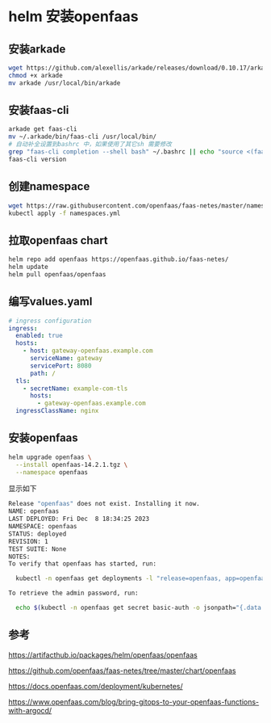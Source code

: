 # helm  安装openfaas

## 安装arkade

```sh
wget https://github.com/alexellis/arkade/releases/download/0.10.17/arkade
chmod +x arkade
mv arkade /usr/local/bin/arkade
```

## 安装faas-cli

```sh
arkade get faas-cli
mv ~/.arkade/bin/faas-cli /usr/local/bin/
# 自动补全设置到bashrc 中，如果使用了其它sh 需要修改
grep "faas-cli completion --shell bash" ~/.bashrc || echo "source <(faas-cli completion --shell bash)" >> ~/.bashrc
faas-cli version
```

## 创建namespace

```sh
wget https://raw.githubusercontent.com/openfaas/faas-netes/master/namespaces.yml
kubectl apply -f namespaces.yml
```

## 拉取openfaas chart

```sh
helm repo add openfaas https://openfaas.github.io/faas-netes/
helm update
helm pull openfaas/openfaas
```

## 编写values.yaml

```yaml
# ingress configuration
ingress:
  enabled: true
  hosts:
    - host: gateway-openfaas.example.com
      serviceName: gateway
      servicePort: 8080
      path: /
  tls:
    - secretName: example-com-tls
      hosts:
        - gateway-openfaas.example.com
  ingressClassName: nginx
```

## 安装openfaas

```sh
helm upgrade openfaas \
  --install openfaas-14.2.1.tgz \
  --namespace openfaas
```

显示如下

```sh
Release "openfaas" does not exist. Installing it now.
NAME: openfaas
LAST DEPLOYED: Fri Dec  8 18:34:25 2023
NAMESPACE: openfaas
STATUS: deployed
REVISION: 1
TEST SUITE: None
NOTES:
To verify that openfaas has started, run:

  kubectl -n openfaas get deployments -l "release=openfaas, app=openfaas"

To retrieve the admin password, run:

  echo $(kubectl -n openfaas get secret basic-auth -o jsonpath="{.data.basic-auth-password}" | base64 --decode)
```

## 参考

https://artifacthub.io/packages/helm/openfaas/openfaas

https://github.com/openfaas/faas-netes/tree/master/chart/openfaas

https://docs.openfaas.com/deployment/kubernetes/

https://www.openfaas.com/blog/bring-gitops-to-your-openfaas-functions-with-argocd/